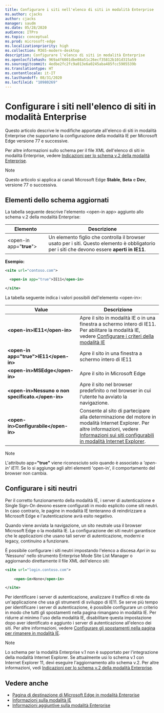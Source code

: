 ```yaml
---
title: Configurare i siti nell'elenco di siti in modalità Enterprise
ms.author: cjacks
author: cjacks
manager: saudm
ms.date: 05/28/2020
audience: ITPro
ms.topic: conceptual
ms.prod: microsoft-edge
ms.localizationpriority: high
ms.collection: M365-modern-desktop
description: Configurare l'elenco di siti in modalità Enterprise
ms.openlocfilehash: 969a4f6001dbe08a51c26ecf35812b101d315a59
ms.sourcegitcommit: 4edbe2fc2fc9a013e6a0245aba485fcc5905539b
ms.translationtype: HT
ms.contentlocale: it-IT
ms.lasthandoff: 08/31/2020
ms.locfileid: "10980269"
---
```

# Configurare i siti nell'elenco di siti in modalità Enterprise

Questo articolo descrive le modifiche apportate all'elenco di siti in modalità Enterprise che supportano la configurazione della modalità IE per Microsoft Edge versione 77 e successive.

Per altre informazioni sullo schema per il file XML dell'elenco di siti in modalità Enterprise, vedere [Indicazioni per lo schema v.2 della modalità Enterprise](https://docs.microsoft.com/internet-explorer/ie11-deploy-guide/enterprise-mode-schema-version-2-guidance).

> [!NOTE]
> Questo articolo si applica ai canali Microsoft Edge **Stable**, **Beta** e **Dev**, versione 77 o successiva.

## Elementi dello schema aggiornati

La tabella seguente descrive l'elemento \<open-in app\> aggiunto allo schema v.2 della modalità Enterprise:

| **Elemento** | **Descrizione** |
| --- | --- |
| \<open-in app="**true**"\> | Un elemento figlio che controlla il browser usato per i siti. Questo elemento è obbligatorio per i siti che devono essere **aperti in IE11**.|

**Esempio:**

``` xml
<site url="contoso.com">

  <open-in app="true">IE11</open-in>

</site>
```

La tabella seguente indica i valori possibili dell'elemento \<open-in\>:

| **Value** | **Descrizione** |
| --- | --- |
| **\<open-in\>IE11\</open-in\>** | Apre il sito in modalità IE o in una finestra a schermo intero di IE11. Per abilitare la modalità IE, vedere [Configurare i criteri della modalità IE](https://docs.microsoft.com/deployedge/edge-ie-mode-policies)|
| **\<open-in app="**true**"\>IE11\</open-in\>** | Apre il sito in una finestra a schermo intero di IE11 |
| **\<open-in\>MSEdge\</open-in\>** | Apre il sito in Microsoft Edge |
| **\<open-in\>Nessuno o non specificato.\</open-in\>** | Apre il sito nel browser predefinito o nel browser in cui l'utente ha avviato la navigazione. |
|**\<open-in\>Configurabile\</open-in\>** | Consente al sito di partecipare alla determinazione del motore in modalità Internet Explorer. Per altre informazioni, vedere [Informazioni sui siti configurabili in modalità Internet Explorer](edge-learnmore-configurable-sites-ie-mode.md).  |

>[!NOTE]
> L'attributo app=**"true"** viene riconosciuto solo quando è associato a _'open-in' IE11_. Se lo si aggiunge agli altri elementi 'open-in', il comportamento del browser non cambia.   

## Configurare i siti neutri

Per il corretto funzionamento della modalità IE, i server di autenticazione e Single Sign-On devono essere configurati in modo esplicito come siti neutri. In caso contrario, le pagine in modalità IE tenteranno di reindirizzare a Microsoft Edge e l'autenticazione avrà esito negativo.

Quando viene avviata la navigazione, un sito neutrale usa il browser Microsoft Edge o la modalità IE. La configurazione dei siti neutri garantisce che le applicazioni che usano tali server di autenticazione, moderni e legacy, continuino a funzionare.

È possibile configurare i siti neutri impostando l'elenco a discesa *Apri in* su 'Nessuno' nello strumento Enterprise Mode Site List Manager o aggiornando direttamente il file XML dell'elenco siti:

``` xml
<site url="login.contoso.com">
   
    <open-in>None</open-in>

</site>
```

Per identificare i server di autenticazione, analizzare il traffico di rete da un'applicazione che usa gli strumenti di sviluppo di IE11. Se serve più tempo per identificare i server di autenticazione, è possibile configurare un criterio in modo che tutti gli spostamenti nella pagina rimangano in modalità IE. Per ridurre al minimo l'uso della modalità IE, disabilitare questa impostazione dopo aver identificato e aggiunto i server di autenticazione all'elenco dei siti. Per altre informazioni, vedere [Configurare gli spostamenti nella pagina per rimanere in modalità IE](https://docs.microsoft.com/deployedge/microsoft-edge-policies#internetexplorerintegrationsiteredirect).

>[!NOTE]
   >Lo schema per la modalità Enterprise v.1 non è supportato per l'integrazione della modalità Internet Explorer. Se attualmente usi lo schema v.1 con Internet Explorer 11, devi eseguire l'aggiornamento allo schema v.2. Per altre informazioni, vedi [Indicazioni per lo schema v.2 della modalità Enterprise](https://docs.microsoft.com/internet-explorer/ie11-deploy-guide/enterprise-mode-schema-version-2-guidance).

## Vedere anche

- [Pagina di destinazione di Microsoft Edge in modalità Enterprise](https://aka.ms/EdgeEnterprise)
- [Informazioni sulla modalità IE](https://docs.microsoft.com/deployedge/edge-ie-mode)
- [Informazioni aggiuntive sulla modalità Enterprise](https://docs.microsoft.com/internet-explorer/ie11-deploy-guide/enterprise-mode-overview-for-ie11)